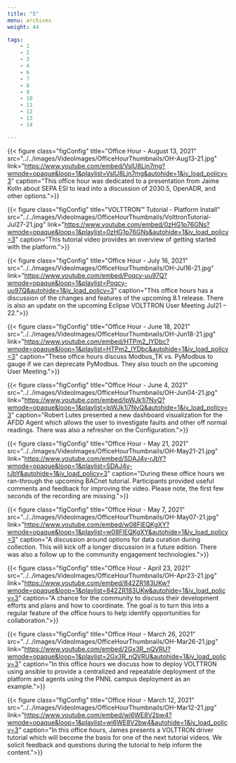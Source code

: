 ```yaml
---
title: "5"
menu: archives
weight: 44

tags: 
    - 1
    - 2
    - 3
    - 4
    - 6
    - 7
    - 8
    - 9 
    - 10
    - 11
    - 12
    - 13
    - 14

---
```



{{< figure class="figConfig" title="Office Hour - August 13, 2021" src="../../images/VideoImages/OfficeHourThumbnails/OH-Aug13-21.jpg" link="https://www.youtube.com/embed/VslU8Ljn7mg?wmode=opaque&loop=1&playlist=VslU8Ljn7mg&autohide=1&iv_load_policy=3" caption="This office hour was dedicated to a presentation from Jaime Kolln about SEPA ESI to lead into a discussion of 2030.5, OpenADR, and other options.">}}

{{< figure class="figConfig" title="VOLTTRON™ Tutorial - Platform Install" src="../../images/VideoImages/OfficeHourThumbnails/VolttronTutorial-Jul27-21.jpg" link="https://www.youtube.com/embed/0zHG1p76GNs?wmode=opaque&loop=1&playlist=0zHG1p76GNs&autohide=1&iv_load_policy=3" caption="This tutorial video provides an overview of getting started with the platform.">}}

{{< figure class="figConfig" title="Office Hour - July 16, 2021" src="../../images/VideoImages/OfficeHourThumbnails/OH-Jul16-21.jpg" link="https://www.youtube.com/embed/Poqcy-uu97Q?wmode=opaque&loop=1&playlist=Poqcy-uu97Q&autohide=1&iv_load_policy=3" caption="This office hours has a discussion of the changes and features of the upcoming 8.1 release. There is also an update on the upcoming Eclipse VOLTTRON User Meeting Jul21 – 22.">}}

{{< figure class="figConfig" title="Office Hour - June 18, 2021" src="../../images/VideoImages/OfficeHourThumbnails/OH-Jun18-21.jpg" link="https://www.youtube.com/embed/HTPm2_IYDbc?wmode=opaque&loop=1&playlist=HTPm2_IYDbc&autohide=1&iv_load_policy=3" caption="These office hours discuss Modbus_TK vs. PyModbus to gauge if we can deprecate PyModbus. They also touch on the upcoming User Meeting.">}}

{{< figure class="figConfig" title="Office Hour - June 4, 2021" src="../../images/VideoImages/OfficeHourThumbnails/OH-Jun04-21.jpg" link="https://www.youtube.com/embed/lpWJk1i7NyQ?wmode=opaque&loop=1&playlist=lpWJk1i7NyQ&autohide=1&iv_load_policy=3" caption="Robert Lutes presented a new dashboard visualization for the AFDD Agent which allows the user to investigate faults and other off normal readings. There was also a refresher on the Configuration.">}}

{{< figure class="figConfig" title="Office Hour - May 21, 2021" src="../../images/VideoImages/OfficeHourThumbnails/OH-May21-21.jpg" link="https://www.youtube.com/embed/SDAJ4y-rJbY?wmode=opaque&loop=1&playlist=SDAJ4y-rJbY&autohide=1&iv_load_policy=3" caption="During these office hours we ran-through the upcoming BACnet tutorial. Participants provided useful comments and feedback for improving the video. Please note, the first few seconds of the recording are missing.">}}

{{< figure class="figConfig" title="Office Hour - May 7, 2021" src="../../images/VideoImages/OfficeHourThumbnails/OH-May07-21.jpg" link="https://www.youtube.com/embed/w08FlEQKgXY?wmode=opaque&loop=1&playlist=w08FlEQKgXY&autohide=1&iv_load_policy=3" caption="A discussion around options for data curation during collection. This will kick off a longer discussion in a future edition. There was also a follow up to the community engagement technologies.">}}

{{< figure class="figConfig" title="Office Hour - April 23, 2021" src="../../images/VideoImages/OfficeHourThumbnails/OH-Apr23-21.jpg" link="https://www.youtube.com/embed/842ZR183UKw?wmode=opaque&loop=1&playlist=842ZR183UKw&autohide=1&iv_load_policy=3" caption="A chance for the community to discuss their development efforts and plans and how to coordinate. The goal is to turn this into a regular feature of the office hours to help identify opportunities for collaboration.">}}

{{< figure class="figConfig" title="Office Hour - March 26, 2021" src="../../images/VideoImages/OfficeHourThumbnails/OH-Mar26-21.jpg" link="https://www.youtube.com/embed/2Gx3R_nQVRU?wmode=opaque&loop=1&playlist=2Gx3R_nQVRU&autohide=1&iv_load_policy=3" caption="In this office hours we discuss how to deploy VOLTTRON using ansible to provide a centralized and repeatable deployment of the platform and agents using the PNNL campus deployment as an example.">}}

{{< figure class="figConfig" title="Office Hour - March 12, 2021" src="../../images/VideoImages/OfficeHourThumbnails/OH-Mar12-21.jpg" link="https://www.youtube.com/embed/wi6WE8V2bw4?wmode=opaque&loop=1&playlist=wi6WE8V2bw4&autohide=1&iv_load_policy=3" caption="In this office hours, James presents a VOLTTRON driver tutorial which will become the basis for one of the next tutorial videos. We solicit feedback and questions during the tutorial to help inform the content.">}}
